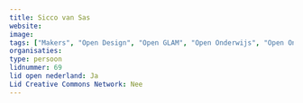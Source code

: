 ```yaml
---
title: Sicco van Sas
website: 
image: 
tags: ["Makers", "Open Design", "Open GLAM", "Open Onderwijs", "Open Onderzoek", "Open Overheid", "Open Zorg", "Juridisch"]
organisaties:
type: persoon
lidnummer: 69
lid open nederland: Ja
Lid Creative Commons Network: Nee
---
```


